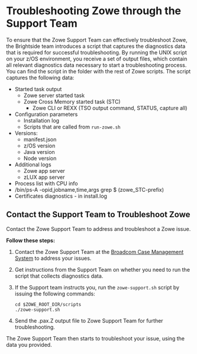 # Troubleshooting Zowe through the Support Team

To ensure that the Zowe Support Team can effectively troubleshoot Zowe, the Brightside team introduces a script that captures the diagnostics data that is required for successful troubleshooting. By running the UNIX script on your z/OS environment, you receive a set of output files, which contain all relevant diagnostics data necessary to start a troubleshooting process. You can find the script in the folder with the rest of Zowe scripts. The script captures the following data:

 - Started task output
    - Zowe server started task
    - Zowe Cross Memory started task (STC)
        - Zowe CLI or REXX (TSO output command, STATUS, capture all)
 - Configuration parameters
     - Installation log
     - Scripts that are called from `run-zowe.sh`
 - Versions:
    - manifest.json
    - z/OS version
    - Java version
    - Node version
 - Additional logs
    - Zowe app server 
    - zLUX app server
 - Process list with CPU info
 - /bin/ps-A -opid,jobname,time,args grep $ (zowe_STC-prefix)
 - Certificates diagnostics - in install.log 

## Contact the Support Team to Troubleshoot Zowe

Contact the Zowe Support Team to address and troubleshoot a Zowe issue.

**Follow these steps:**

1. Contact the Zowe Support Team at the [Broadcom Case Management System](link.here) to address your issues.

2. Get instructions from the Support Team on whether you need to run the  script that collects diagnostics data. 

3. If the Support team instructs you, run the `zowe-support.sh` script by issuing the following commands:
   ```
   cd $ZOWE_ROOT_DIR/scripts
   ./zowe-support.sh
   ```
4. Send the .pax.Z output file to Zowe Support Team for further troubleshooting.

The Zowe Support Team then starts to troubleshoot your issue, using the data you provided. 